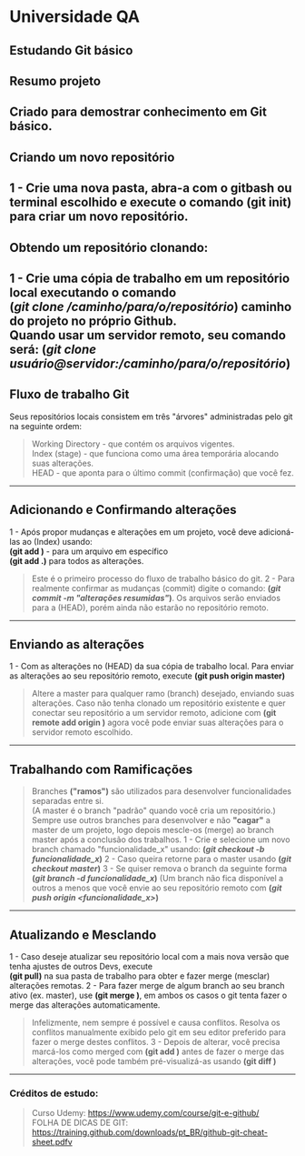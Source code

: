 # Universidade QA
Estudando **Git básico**
---
## Resumo projeto
Criado para demostrar conhecimento em Git básico.
---
## Criando um novo repositório
1 - Crie uma nova pasta, abra-a com o gitbash ou terminal escolhido e execute o comando **(git init)** para criar um novo repositório.
---
## Obtendo um repositório clonando:
1 - Crie uma cópia de trabalho em um repositório local executando o comando<br> **(*git clone /caminho/para/o/repositório*)**
caminho do projeto no próprio Github.<br>
Quando usar um servidor remoto, seu comando será: **(*git clone usuário@servidor:/caminho/para/o/repositório*)**
---
## Fluxo de trabalho Git
Seus repositórios locais consistem em três "árvores" administradas pelo git na seguinte ordem:
> Working Directory -  que contém os arquivos vigentes.<br>
> Index (stage) - que funciona como uma área temporária alocando suas alterações.<br>
> HEAD - que aponta para o último commit (confirmação) que você fez.<br>
---
## Adicionando e Confirmando alterações
1 - Após propor mudanças e alterações em um projeto, você deve adicioná-las ao (Index) usando:<br>
**(git add <arquivo>)** - para um arquivo em específico<br>
**(git add .)**  para todos as alterações.<br>
> Este é o primeiro processo do fluxo de trabalho básico do git.
2 - Para realmente confirmar as mudanças (commit) digite o comando: **(*git commit -m "alterações resumidas"*)**.
Os arquivos serão enviados para a (HEAD), porém ainda não estarão no repositório remoto.
---
## Enviando as alterações
1 - Com as alterações no (HEAD) da sua cópia de trabalho local. Para enviar as alterações ao seu repositório remoto, execute
**(git push origin master)**<br>
> Altere a master para qualquer ramo (branch) desejado, enviando suas alterações.
Caso não tenha clonado um repositório existente e quer conectar seu repositório a um servidor remoto, adicione com
**(git remote add origin <servidor>)** agora você pode enviar suas alterações para o servidor remoto escolhido.
---
## Trabalhando com Ramificações
> Branches **("ramos")** são utilizados para desenvolver funcionalidades separadas entre si.<br>
(A master é o branch "padrão" quando você cria um repositório.)
> Sempre use outros branches para desenvolver e não **"cagar"** a master de um projeto, logo depois mescle-os (merge) ao branch master após a conclusão dos trabalhos.
1 - Crie e selecione um novo branch chamado "funcionalidade_x" usando: **(*git checkout -b funcionalidade_x*)**
2 - Caso queira retorne para o master usando **(*git checkout master*)**
3 - Se quiser remova o branch da seguinte forma **(*git branch -d funcionalidade_x*)**
(Um branch não fica disponível a outros a menos que você envie ao seu repositório remoto com **(*git push origin <funcionalidade_x>*)**
---
## Atualizando e Mesclando
1 - Caso deseje atualizar seu repositório local com a mais nova versão que tenha ajustes de outros Devs, execute<br>
 **(git pull)** na sua pasta de trabalho para obter e fazer merge (mesclar) alterações remotas.
2 - Para fazer merge de algum branch ao seu branch ativo (ex. master), use **(git merge <nome do branch>)**,
em ambos os casos o git tenta fazer o merge das alterações automaticamente.
> Infelizmente, nem sempre é possível e causa conflitos. Resolva os conflitos manualmente exibido pelo git em seu editor preferido para fazer o merge destes conflitos.
3 - Depois de alterar, você precisa marcá-los como merged com **(git add <arquivo>)** antes de fazer o merge das alterações, você pode também pré-visualizá-as usando **(git diff <branch origem> <branch destino>)**
---
  
### Créditos de estudo:
> Curso Udemy: https://www.udemy.com/course/git-e-github/<br>
> FOLHA DE DICAS DE GIT: https://training.github.com/downloads/pt_BR/github-git-cheat-sheet.pdfv
